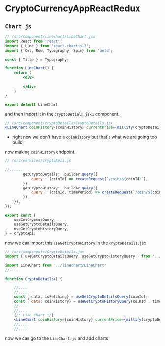 # CryptoCurrencyAppReactRedux

## `Chart js`

```jsx
// /src/component/linechart/LineChart.jsx
import React from 'react';
import { Line } from 'react-chartjs-2'; 
import { Col, Row, Typography, Spin} from 'antd';

const { Title } = Typography;

function LineChart() {
    return (
        <div>
            
        </div>
    )
}

export default LineChart
```

and then import it in the `cryptoDetials.jsx1` component.
```jsx
// /src/component/cryptoDetails/CryptoDetails.jsx
<LineChart coinHistory={coinHistory} currentPrice={millify(cryptoDetails.price)} coinName={cryptoDetails.name} />

```

* right now we don't have a `coinHistory` but that's what we are going too build

now making `coinHistory` endpoint.
```js
// /src/services/cryptoApii.js

//......
        getCryptoDetails:  builder.query({
            query : (coinId) => createRequest(`/coin/${coinId}`),  
        }),
        getCryptoHistory:  builder.query({
            query : (coinId, timePeriod) => createRequest(`/coin/${coinId}/history/${timePeriod}`),  
        }),
    }),
});

export const {
    useGetCryptosQuery,
    useGetCryptoDetailsQuery,
    useGetCryptoHistoryQuery,
} = cryptoApi;

```

now we can import this `useGetCryptoHistory` in the `cryptoDetails.jsx`

```jsx
// /src/components/CryptoDetails.jsx
import { useGetCryptoDetailsQuery, useGetCryptoHistoryQuery } from '../../services/cryptoApi';

import LineChart from '../linechart/LineChart'
//....

function CryptoDetails() {

    //....
    //....
    const { data, isFetching} = useGetCryptoDetailsQuery(coinId);
    const { data: coinHistory} = useGetCryptoHistoryQuery(coinId , timePeriod);
    //.....
    //.....
    {/* Line Chart */}
    <LineChart coinHistory={coinHistory} currentPrice={millify(cryptoDetails.price)} coinName={cryptoDetails.name} />
    //.....
    //.....
```

now we can go to the `LineChart.js` and add charts

